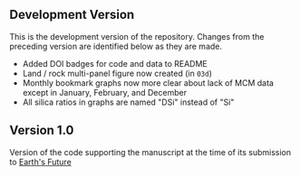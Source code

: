 ## Development Version

This is the development version of the repository. Changes from the preceding version are identified below as they are made.

- Added DOI badges for code and data to README
- Land / rock multi-panel figure now created (in `03d`)
- Monthly bookmark graphs now more clear about lack of MCM data except in January, February, and December
- All silica ratios in graphs are named "DSi" instead of "Si"

## Version 1.0

Version of the code supporting the manuscript at the time of its submission to [Earth's Future](https://agupubs.onlinelibrary.wiley.com/journal/23284277)
